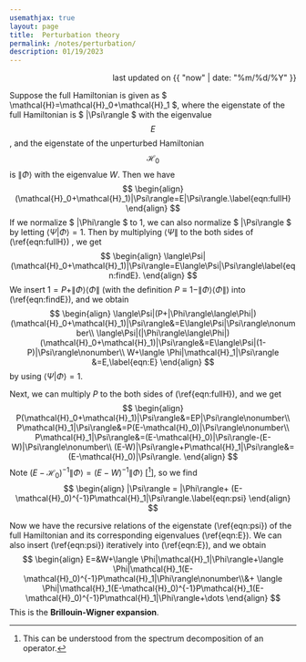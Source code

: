 ```yaml
---
usemathjax: true
layout: page
title:  Perturbation theory
permalink: /notes/perturbation/
description: 01/19/2023
---
```

<div id="date" style="text-align: right"> last updated on {{ "now" | date: "%m/%d/%Y" }} </div>

Suppose the full Hamiltonian is given as $ \mathcal{H}=\mathcal{H}_0+\mathcal{H}_1 $, where the eigenstate of the full Hamiltonian is $ \|\Psi\rangle $ with the eigenvalue $$E$$, and the eigenstate of the unperturbed Hamiltonian $$\mathcal{H}_0$$ is $\|\Phi\rangle$ with the eigenvalue $W$. Then we have
$$
\begin{align}
    (\mathcal{H}_0+\mathcal{H}_1)|\Psi\rangle=E|\Psi\rangle.\label{eqn:fullH}
\end{align}
$$
If we normalize $ \|\Phi\rangle $ to $1$, we can also normalize $ \|\Psi\rangle $ by letting $\langle \Psi | \Phi \rangle=1$. Then by multiplying $\langle \Psi\|$ to the both sides of (\ref{eqn:fullH}) , we get
$$
\begin{align}
    \langle\Psi|(\mathcal{H}_0+\mathcal{H}_1)|\Psi\rangle=E\langle\Psi|\Psi\rangle\label{eqn:findE}.
\end{align}
$$
We insert $1=P+\|\Phi\rangle\langle\Phi\|$ (with the definition $P \equiv 1-\|\Phi\rangle\langle\Phi\|$) into (\ref{eqn:findE}), and we obtain
$$
\begin{align}
    \langle\Psi|(P+|\Phi\rangle\langle\Phi|)(\mathcal{H}_0+\mathcal{H}_1)|\Psi\rangle&=E\langle\Psi|\Psi\rangle\nonumber\\
    \langle\Psi|(|\Phi\rangle\langle\Phi|)(\mathcal{H}_0+\mathcal{H}_1)|\Psi\rangle&=E\langle\Psi|(1-P)|\Psi\rangle\nonumber\\
    W+\langle \Phi|\mathcal{H}_1|\Psi\rangle &=E,\label{eqn:E}
\end{align}
$$
by using $\langle \Psi | \Phi \rangle=1$.

Next, we can multiply $P$ to the both sides of (\ref{eqn:fullH}), and we get
$$
\begin{align}
    P(\mathcal{H}_0+\mathcal{H}_1)|\Psi\rangle&=EP|\Psi\rangle\nonumber\\
    P\mathcal{H}_1|\Psi\rangle&=P(E-\mathcal{H}_0)|\Psi\rangle\nonumber\\
    P\mathcal{H}_1|\Psi\rangle&=(E-\mathcal{H}_0)|\Psi\rangle-(E-W)|\Psi\rangle\nonumber\\
    (E-W)|\Psi\rangle+P\mathcal{H}_1|\Psi\rangle&=(E-\mathcal{H}_0)|\Psi\rangle.
\end{align}
$$
Note $(E-\mathcal{H}_0)^{-1}\|\Phi\rangle =(E-W)^{-1}\|\Phi\rangle$ [[^1]], so we find
$$
\begin{align}
    |\Psi\rangle = |\Phi\rangle+ (E-\mathcal{H}_0)^{-1}P\mathcal{H}_1|\Psi\rangle.\label{eqn:psi}
\end{align}
$$

Now we have the recursive relations of the eigenstate (\ref{eqn:psi}) of the full Hamiltonian and its corresponding eigenvalues (\ref{eqn:E}). We can also insert (\ref{eqn:psi}) iteratively into (\ref{eqn:E}), and we obtain
$$
\begin{align}
    E=&W+\langle \Phi|\mathcal{H}_1|\Phi\rangle+\langle \Phi|\mathcal{H}_1(E-\mathcal{H}_0)^{-1}P\mathcal{H}_1|\Phi\rangle\nonumber\\&+ \langle \Phi|\mathcal{H}_1(E-\mathcal{H}_0)^{-1}P\mathcal{H}_1(E-\mathcal{H}_0)^{-1}P\mathcal{H}_1|\Phi\rangle+\dots
\end{align}
$$
This is the __Brillouin-Wigner expansion__.


[^1]: This can be understood from the spectrum decomposition of an operator.